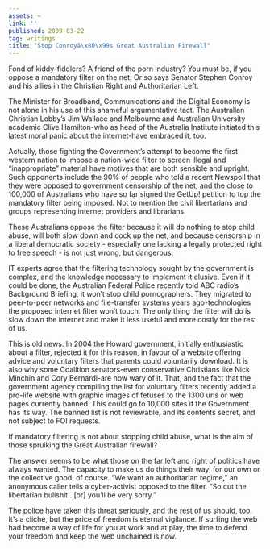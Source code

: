 ```yaml
---
assets: ~
link: ''
published: 2009-03-22
tag: writings
title: "Stop Conroyâ\x80\x99s Great Australian Firewall"
---
```

Fond of kiddy-fiddlers? A friend of the porn industry? You must be, if
you oppose a mandatory filter on the net. Or so says Senator Stephen
Conroy and his allies in the Christian Right and Authoritarian Left.

The Minister for Broadband, Communications and the Digital Economy is
not alone in his use of this shameful argumentative tact. The Australian
Christian Lobby’s Jim Wallace and Melbourne and Australian University
academic Clive Hamilton-who as head of the Australia Institute initiated
this latest moral panic about the internet-have embraced it, too.

Actually, those fighting the Government’s attempt to become the first
western nation to impose a nation-wide filter to screen illegal and
“inappropriate” material have motives that are both sensible and
upright. Such opponents include the 90% of people who told a recent
Newspoll that they were opposed to government censorship of the net, and
the close to 100,000 of Australians who have so far signed the GetUp!
petition to top the mandatory filter being imposed. Not to mention the
civil libertarians and groups representing internet providers and
librarians.

These Australians oppose the filter because it will do nothing to stop
child abuse, will both slow down and cock up the net, and because
censorship in a liberal democratic society - especially one lacking a
legally protected right to free speech - is not just wrong, but
dangerous.

IT experts agree that the filtering technology sought by the government
is complex, and the knowledge necessary to implement it elusive. Even if
it could be done, the Australian Federal Police recently told ABC
radio’s Background Briefing, it won’t stop child pornographers. They
migrated to peer-to-peer networks and file-transfer systems years
ago-technologies the proposed internet filter won’t touch. The only
thing the filter will do is slow down the internet and make it less
useful and more costly for the rest of us.

This is old news. In 2004 the Howard government, initially enthusiastic
about a filter, rejected it for this reason, in favour of a website
offering advice and voluntary filters that parents could voluntarily
download. It is also why some Coalition senators-even conservative
Christians like Nick Minchin and Cory Bernardi-are now wary of it. That,
and the fact that the government agency compiling the list for voluntary
filters recently added a pro-life website with graphic images of fetuses
to the 1300 urls or web pages currently banned. This could go to 10,000
sites if the Government has its way. The banned list is not reviewable,
and its contents secret, and not subject to FOI requests.

If mandatory filtering is not about stopping child abuse, what is the
aim of those spruiking the Great Australian firewall?

The answer seems to be what those on the far left and right of politics
have always wanted. The capacity to make us do things their way, for our
own or the collective good, of course. “We want an authoritarian
regime,” an anonymous caller tells a cyber-activist opposed to the
filter. “So cut the libertarian bullshit…[or] you’ll be very sorry.”

The police have taken this threat seriously, and the rest of us should,
too. It’s a cliché, but the price of freedom is eternal vigilance. If
surfing the web had become a way of life for you at work and at play,
the time to defend your freedom and keep the web unchained is now.